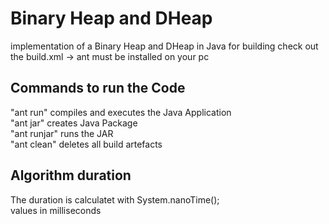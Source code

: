 # Binary Heap and DHeap
implementation of a Binary Heap and DHeap in Java
for building check out the build.xml -> ant must be installed on your pc

## Commands to run the Code
"ant run" compiles and executes the Java Application  
"ant jar" creates Java Package  
"ant runjar" runs the JAR  
"ant clean" deletes all build artefacts  

## Algorithm duration
The duration is calculatet with System.nanoTime();  
values in milliseconds
